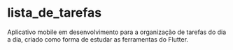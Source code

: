 # lista_de_tarefas
 Aplicativo mobile em desenvolvimento para a organização de tarefas do dia a dia, criado como forma de estudar as ferramentas do Flutter.
